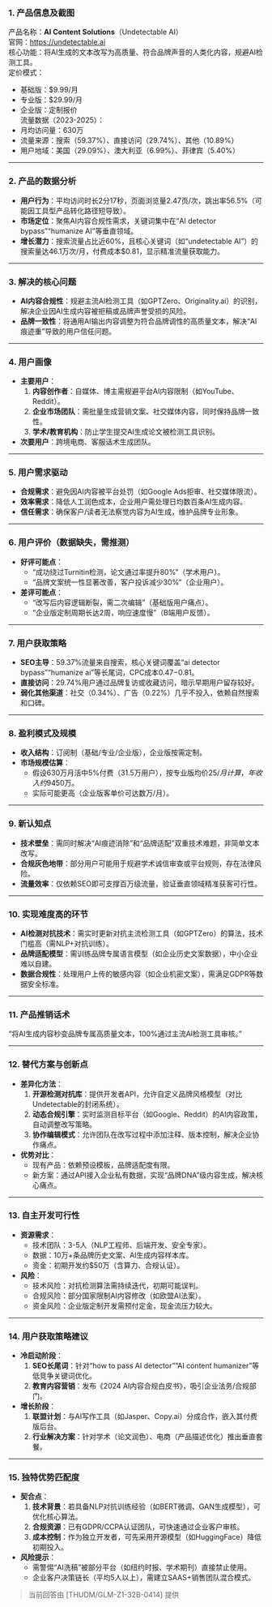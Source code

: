 
### 1. 产品信息及截图  
产品名称：**AI Content Solutions**（Undetectable AI）  
官网：https://undetectable.ai  
核心功能：将AI生成的文本改写为高质量、符合品牌声音的人类化内容，规避AI检测工具。  
定价模式：  
- 基础版：$9.99/月  
- 专业版：$29.99/月  
- 企业版：定制报价  
流量数据（2023-2025）：  
- 月均访问量：630万  
- 流量来源：搜索（59.37%）、直接访问（29.74%）、其他（10.89%）  
- 用户地域：美国（29.09%）、澳大利亚（6.99%）、菲律宾（5.40%）  

---

### 2. 产品的数据分析  
- **用户行为**：平均访问时长2分17秒，页面浏览量2.47页/次，跳出率56.5%（可能因工具型产品转化路径短导致）。  
- **市场定位**：聚焦AI内容合规性需求，关键词集中在“AI detector bypass”“humanize AI”等垂直领域。  
- **增长潜力**：搜索流量占比近60%，且核心关键词（如“undetectable AI”）的搜索量达46.1万次/月，付费成本$0.81，显示精准流量获取能力。  

---

### 3. 解决的核心问题  
- **AI内容合规性**：规避主流AI检测工具（如GPTZero、Originality.ai）的识别，解决企业因AI生成内容被拒稿或品牌声誉受损的风险。  
- **品牌一致性**：将通用AI输出内容调整为符合品牌调性的高质量文本，解决“AI痕迹重”导致的用户信任问题。  

---

### 4. 用户画像  
- **主要用户**：  
  1. **内容创作者**：自媒体、博主需规避平台AI内容限制（如YouTube、Reddit）。  
  2. **企业市场团队**：需批量生成营销文案、社交媒体内容，同时保持品牌一致性。  
  3. **学术/教育机构**：防止学生提交AI生成论文被检测工具识别。  
- **次要用户**：跨境电商、客服话术生成团队。  

---

### 5. 用户需求驱动  
- **合规需求**：避免因AI内容被平台处罚（如Google Ads拒审、社交媒体限流）。  
- **效率需求**：降低人工润色成本，企业用户需处理日均数百条AI生成内容。  
- **信任需求**：确保客户/读者无法察觉内容为AI生成，维护品牌专业形象。  

---

### 6. 用户评价（数据缺失，需推测）  
- **好评可能点**：  
  - “成功绕过Turnitin检测，论文通过率提升80%”（学术用户）。  
  - “品牌文案统一性显著改善，客户投诉减少30%”（企业用户）。  
- **差评可能点**：  
  - “改写后内容逻辑断裂，需二次编辑”（基础版用户痛点）。  
  - “企业版定制周期长达2周，响应速度慢”（B端用户反馈）。  

---

### 7. 用户获取策略  
- **SEO主导**：59.37%流量来自搜索，核心关键词覆盖“ai detector bypass”“humanize ai”等长尾词，CPC成本$0.47-$0.81。  
- **直接访问**：29.74%用户通过品牌复访或收藏访问，暗示早期用户留存较好。  
- **弱化其他渠道**：社交（0.34%）、广告（0.22%）几乎不投入，依赖自然搜索和口碑。  

---

### 8. 盈利模式及规模  
- **收入结构**：订阅制（基础/专业/企业版），企业版按需定制。  
- **市场规模估算**：  
  - 假设630万月活中5%付费（31.5万用户），按专业版均价$25/月计算，年收入约$9450万。  
  - 实际可能更高（企业版客单价可达数万/月）。  

---

### 9. 新认知点  
- **技术壁垒**：需同时解决“AI痕迹消除”和“品牌适配”双重技术难题，非简单文本改写。  
- **合规灰色地带**：部分用户可能用于规避学术诚信审查或平台规则，存在法律风险。  
- **流量效率**：仅依赖SEO即可支撑百万级流量，验证垂直领域精准获客可行性。  

---

### 10. 实现难度高的环节  
- **AI检测对抗技术**：需实时更新对抗主流检测工具（如GPTZero）的算法，技术门槛高（需NLP+对抗训练）。  
- **品牌适配模型**：需训练品牌专属语言模型（如企业历史文案数据），中小企业难以自建。  
- **数据合规性**：处理用户上传的敏感内容（如企业机密文案），需满足GDPR等数据安全标准。  

---

### 11. 产品推销话术  
“将AI生成内容秒变品牌专属高质量文本，100%通过主流AI检测工具审核。”  

---

### 12. 替代方案与创新点  
- **差异化方法**：  
  1. **开源检测对抗库**：提供开发者API，允许自定义品牌风格模型（对比Undetectable的封闭系统）。  
  2. **动态合规引擎**：实时监测目标平台（如Google、Reddit）的AI内容政策，自动调整改写策略。  
  3. **协作编辑模式**：允许团队在改写过程中添加注释、版本控制，解决企业协作痛点。  
- **优势对比**：  
  - 现有产品：依赖预设模板，品牌适配度有限。  
  - 新方案：通过API接入企业私有数据，实现“品牌DNA”级内容生成，解决核心痛点。  

---

### 13. 自主开发可行性  
- **资源需求**：  
  - 技术团队：3-5人（NLP工程师、后端开发、安全专家）。  
  - 数据：10万+条品牌历史文案、AI生成内容样本库。  
  - 资金：初期开发约$50万（含算力、合规认证）。  
- **风险**：  
  - 技术风险：对抗检测算法需持续迭代，初期可能误判。  
  - 合规风险：部分国家限制AI内容修改（如欧盟AI法案）。  
  - 资金风险：企业版定制开发需预付定金，现金流压力较大。  

---

### 14. 用户获取策略建议  
- **冷启动阶段**：  
  1. **SEO长尾词**：针对“how to pass AI detector”“AI content humanizer”等低竞争关键词优化。  
  2. **教育内容营销**：发布《2024 AI内容合规白皮书》，吸引企业法务/合规部门。  
- **增长阶段**：  
  1. **联盟计划**：与AI写作工具（如Jasper、Copy.ai）分成合作，嵌入其付费版后台。  
  2. **行业解决方案**：针对学术（论文润色）、电商（产品描述优化）推出垂直套餐。  

---

### 15. 独特优势匹配度  
- **契合点**：  
  1. **技术背景**：若具备NLP对抗训练经验（如BERT微调、GAN生成模型），可优化核心算法。  
  2. **合规资源**：已有GDPR/CCPA认证团队，可快速通过企业客户审核。  
  3. **成本控制**：作为独立开发者，可先采用开源模型（如HuggingFace）降低初期投入。  
- **风险提示**：  
  - 需警惕“AI洗稿”被部分平台（如纽约时报、学术期刊）直接禁止使用。  
  - 企业客户决策链长（平均5人以上），需建立SAAS+销售团队混合模式。  

> 当前回答由 [THUDM/GLM-Z1-32B-0414] 提供